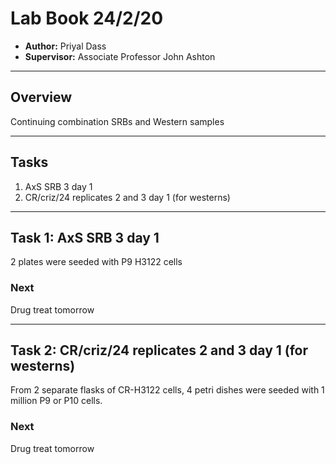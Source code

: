 # Lab Book 24/2/20
- **Author:** Priyal Dass
- **Supervisor:** Associate Professor John Ashton
------------------------------------------------------------------
## Overview

Continuing combination SRBs and Western samples

------------------------------------------------------------------
## Tasks

1. AxS SRB 3 day 1
2. CR/criz/24 replicates 2 and 3 day 1 (for westerns)


------------------------------------------------------------------
## Task 1: AxS SRB 3 day 1

2 plates were seeded with P9 H3122 cells

### Next
Drug treat tomorrow

------------------------------------------------------------------
## Task 2: CR/criz/24 replicates 2 and 3 day 1 (for westerns)

From 2 separate flasks of CR-H3122 cells, 4 petri dishes were seeded with 1 million P9 or P10 cells.

### Next
Drug treat tomorrow
